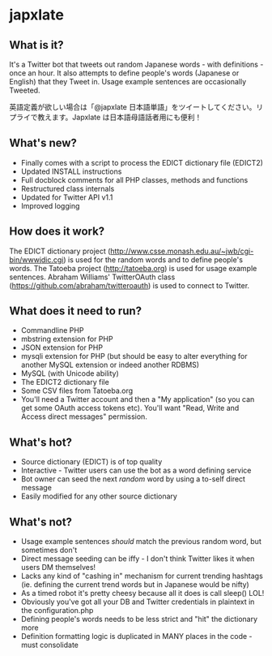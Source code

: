 # japxlate

## What is it?

It's a Twitter bot that tweets out random Japanese words - with definitions - once an hour. It also attempts to define people's words (Japanese or English) that they Tweet in. Usage example
sentences are occasionally Tweeted.

英語定義が欲しい場合は「@japxlate 日本語単語」をツイートしてください。リプライで教えます。Japxlate は日本語母語話者用にも便利！

## What's new?

* Finally comes with a script to process the EDICT dictionary file (EDICT2)
* Updated INSTALL instructions
* Full docblock comments for all PHP classes, methods and functions
* Restructured class internals
* Updated for Twitter API v1.1
* Improved logging

## How does it work?

The EDICT dictionary project (http://www.csse.monash.edu.au/~jwb/cgi-bin/wwwjdic.cgi) is used for the random words and to define people's words.
The Tatoeba project (http://tatoeba.org) is used for usage example sentences.
Abraham Williams' TwitterOAuth class (https://github.com/abraham/twitteroauth) is used to connect to Twitter.

## What does it need to run?

* Commandline PHP
* mbstring extension for PHP
* JSON extension for PHP
* mysqli extension for PHP (but should be easy to alter everything for another MySQL extension or indeed another RDBMS)
* MySQL (with Unicode ability)
* The EDICT2 dictionary file
* Some CSV files from Tatoeba.org
* You'll need a Twitter account and then a "My application" (so you can get some OAuth access tokens etc). You'll want "Read, Write and Access direct messages" permission.

## What's hot?

* Source dictionary (EDICT) is of top quality
* Interactive - Twitter users can use the bot as a word defining service
* Bot owner can seed the next *random* word by using a to-self direct message
* Easily modified for any other source dictionary

## What's not?

* Usage example sentences *should* match the previous random word, but sometimes don't
* Direct message seeding can be iffy - I don't think Twitter likes it when users DM themselves!
* Lacks any kind of "cashing in" mechanism for current trending hashtags (ie. defining
the current trend words but in Japanese would be nifty)
* As a timed robot it's pretty cheesy because all it does is call sleep() LOL!
* Obviously you've got all your DB and Twitter credentials in plaintext in the configuration.php
* Defining people's words needs to be less strict and "hit" the dictionary more
* Definition formatting logic is duplicated in MANY places in the code - must consolidate
